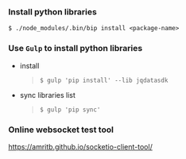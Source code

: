 ### Install python libraries
```shell
$ ./node_modules/.bin/bip install <package-name>
```

### Use `Gulp` to install python libraries
- install 
  > `$ gulp 'pip install' --lib jqdatasdk`
  
- sync libraries list
  > `$ gulp 'pip sync'`

### Online websocket test tool
https://amritb.github.io/socketio-client-tool/